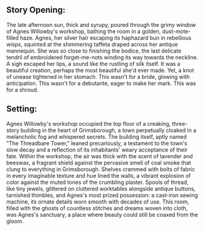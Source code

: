 ## Story Opening:

The late afternoon sun, thick and syrupy, poured through the grimy window of Agnes Willowby's workshop, bathing the room in a golden, dust-mote-filled haze. Agnes, her silver hair escaping its haphazard bun in rebellious wisps, squinted at the shimmering taffeta draped across her antique mannequin. She was so close to finishing the bodice, the last delicate tendril of embroidered forget-me-nots winding its way towards the neckline. A sigh escaped her lips, a sound like the rustling of silk itself. It was a beautiful creation, perhaps the most beautiful she'd ever made. Yet, a knot of unease tightened in her stomach. This wasn't for a bride, glowing with anticipation. This wasn't for a debutante, eager to make her mark. This was for a shroud.

## Setting:

Agnes Willowby's workshop occupied the top floor of a creaking, three-story building in the heart of Grimsborough, a town perpetually cloaked in a melancholic fog and whispered secrets. The building itself, aptly named "The Threadbare Tower," leaned precariously, a testament to the town's slow decay and a reflection of its inhabitants' weary acceptance of their fate. Within the workshop, the air was thick with the scent of lavender and beeswax, a fragrant shield against the pervasive smell of coal smoke that clung to everything in Grimsborough. Shelves crammed with bolts of fabric in every imaginable texture and hue lined the walls, a vibrant explosion of color against the muted tones of the crumbling plaster. Spools of thread, like tiny jewels, glittered on cluttered worktables alongside antique buttons, tarnished thimbles, and Agnes's most prized possession: a cast-iron sewing machine, its ornate details worn smooth with decades of use. This room, filled with the ghosts of countless stitches and dreams woven into cloth, was Agnes's sanctuary, a place where beauty could still be coaxed from the gloom.
